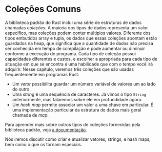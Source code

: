 # Coleções Comuns


A biblioteca padrão do Rust inclui uma série de estruturas de dados
chamadas *coleções*. A maioria dos tipos de dados representa um valor específico, mas
coleções podem conter múltiplos valores. Diferente dos tipos embutidos array e tupla,
os dados que essas coleções apontam estão guardados na heap, que significa
que a quantidade de dados não precisa ser conhecida em tempo de compilação e pode aumentar ou 
diminuir conforme a execução do programa. Cada tipo de coleção possui capacidades diferentes
e custos, e escolher a apropriada para cada tipo de situação em que se encontra é uma
habilidade que com o tempo você irá adquirir. Nesse capítulo, veremos três 
coleções que são usadas frequentemente em programas Rust:


* Um *vetor* possibilita guardar um número variável de valores um ao lado do outro.
* Uma *string* é uma sequência de caracteres. Já vimos o tipo `String`
  anteriormente, mas falaremos sobre ele em profundidade agora.
* Um *hash map* permite associar um valor a uma chave em particular. É uma
  implementação particular da estrutura de dados mais geral chamada de *map*.


Para aprender mais sobre outros tipos de coleções fornecidas pela biblioteca padrão,
veja [a documentação][collections].

[collections]: ../../std/collections/index.html

Nós iremos discutir como criar e atualizar vetores, strings, e hash 
maps, bem como o que os tornam especiais.